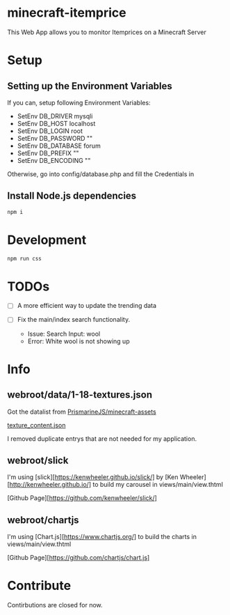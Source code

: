 # minecraft-itemprice

This Web App allows you to monitor Itemprices on a Minecraft Server

# Setup

## Setting up the Environment Variables

If you can, setup following Environment Variables:

-   SetEnv DB_DRIVER mysqli
-   SetEnv DB_HOST localhost
-   SetEnv DB_LOGIN root
-   SetEnv DB_PASSWORD ""
-   SetEnv DB_DATABASE forum
-   SetEnv DB_PREFIX ""
-   SetEnv DB_ENCODING ""

Otherwise, go into config/database.php and fill the Credentials in

## Install Node.js dependencies

```bash
npm i
```

# Development

```bash
npm run css
```

# TODOs

-   [ ] A more efficient way to update the trending data
-   [ ] Fix the main/index search functionality. 

    - Issue: Search Input: wool
    - Error: White wool is not showing up


# Info

## webroot/data/1-18-textures.json

Got the datalist from [PrismarineJS/minecraft-assets](https://github.com/PrismarineJS/minecraft-assets)

[texture_content.json](https://github.com/PrismarineJS/minecraft-assets/blob/master/data/1.18.1/texture_content.json)

I removed duplicate entrys that are not needed for my application.

## webroot/slick

I'm using [slick][https://kenwheeler.github.io/slick/] by [Ken Wheeler][http://kenwheeler.github.io/] to build my carousel in views/main/view.thtml

[Github Page][https://github.com/kenwheeler/slick/]

## webroot/chartjs

I'm using [Chart.js][https://www.chartjs.org/] to build the charts in views/main/view.thtml

[Github Page][https://github.com/chartjs/chart.js]

# Contribute

Contirbutions are closed for now.
